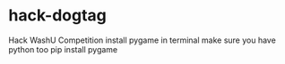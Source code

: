 # hack-dogtag
Hack WashU Competition
install pygame in terminal
make sure you have python too
pip install pygame